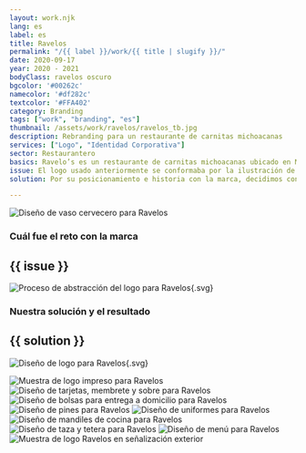 ```yaml
---
layout: work.njk 
lang: es
label: es
title: Ravelos
permalink: "/{{ label }}/work/{{ title | slugify }}/"
date: 2020-09-17
year: 2020 - 2021
bodyClass: ravelos oscuro
bgcolor: '#00262c'
namecolor: '#df282c'
textcolor: '#FFA402'
category: Branding
tags: ["work", "branding", "es"]
thumbnail: /assets/work/ravelos/ravelos_tb.jpg
description: Rebranding para un restaurante de carnitas michoacanas
services: ["Logo", "Identidad Corporativa"]
sector: Restaurantero
basics: Ravelo’s es un restaurante de carnitas michoacanas ubicado en Mérida, Yucatán. Fue fundada en el año 2005 y desde entonces deleita los paladares de todos sus comensales y asiduos clientes.
issue: El logo usado anteriormente se conformaba por la ilustración de un pequeño cerdo con gorro de chef, una personalidad alegre y divertida. Si bien estas características son adecuadas a la personalidad del restaurante, presentaba varias complicaciones para ser reproducida en diversos sustratos y formatos. Debido a la saturación de sus elementos no era fácil de aplicar de manera consistente entre los uniformes del personal, en señalizaciones para las sucursales, o en las cajas para las motos de reparto a domicilio. La cantidad de textos en el logo, forzaban al restaurante a utilizar la imagen en un tamaño poco flexible o funcional. Por último, algunos elementos del logo anterior fueron tomados de distintas fuentes y gráficos de libre uso.
solution: Por su posicionamiento e historia con la marca, decidimos continuar con el personaje del cerdito, pero con un trazo y acabado propios de la marca, con identidad y un estilo bien definido. A su vez, la expresión del personaje es de felicidad por estar disfrutando unos tacos en Ravelo’s, mientras su pose tirado en el suelo emula al de una persona riendo pero con cierto esfuerzo, como cuando hemos comido demasiado y estamos tan llenos pero quisiéramos poder seguir experimentando el sabor de cada nuevo bocado. Por último, se remata con una tipografía alegre, legible, con personalidad y peso, que complementan muy bien el trazo grueso del imagotipo.

---
```


![Diseño de vaso cervecero para Ravelos](/assets/work/ravelos/ravelos_bebida.jpg)

<div class="column__2">
    <div class="col__left">
        <h3>Cuál fue el reto con la marca</h3>
    </div>
    <div class="col__right">
        <h2>{{ issue }}</h2>
    </div>
</div>

![Proceso de abstracción del logo para Ravelos](/assets/work/ravelos/ravelos_logo_proceso.svg){.svg}

<div class="column__2 work__column__2">
    <div class="col__left">
        <h3>Nuestra solución y el resultado</h3>
    </div>
    <div class="col__right">
        <h2>{{ solution }}</h2>
    </div>
</div>

![Diseño de logo para Ravelos](/assets/work/ravelos/ravelos_logo.svg){.svg}

![Muestra de logo impreso para Ravelos](/assets/work/ravelos/ravelos_logo_impreso.jpg)
![Diseño de tarjetas, membrete y sobre para Ravelos](/assets/work/ravelos/ravelos_papeleria.jpg)
![Diseño de bolsas para entrega a domicilio para Ravelos](/assets/work/ravelos/ravelos_bolsas_domicilio.jpg)
![Diseño de pines para Ravelos](/assets/work/ravelos/ravelos_pines.jpg)
![Diseño de uniformes para Ravelos](/assets/work/ravelos/ravelos_uniformes.jpg)
![Diseño de mandiles de cocina para Ravelos](/assets/work/ravelos/ravelos_mandiles.jpg)
![Diseño de taza y tetera para Ravelos](/assets/work/ravelos/ravelos_tazas.jpg)
![Diseño de menú para Ravelos](/assets/work/ravelos/ravelos_menu.jpg)
![Muestra de logo Ravelos en señalización exterior](/assets/work/ravelos/ravelos_letrero.jpg)